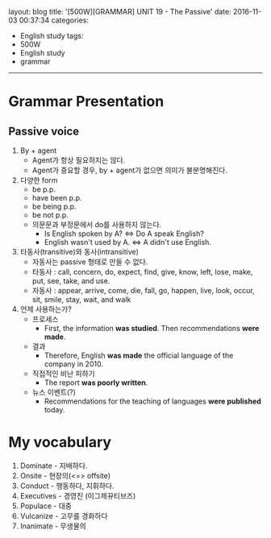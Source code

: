 layout: blog
title: '[500W][GRAMMAR] UNIT 19 - The Passive'
date: 2016-11-03 00:37:34
categories: 
- English study
tags:
- 500W
- English study
- grammar
---

# Grammar Presentation

## Passive voice
1. By + agent
    * Agent가 항상 필요하지는 않다.
    * Agent가 중요할 경우, by + agent가 없으면 의미가 불분명해진다.
2. 다양한 form
    * be p.p.
    * have been p.p.
    * be being p.p.
    * be not p.p.
    * 의문문과 부정문에서 do를 사용하지 않는다.
        * Is English spoken by A? <=> Do A speak English?
        * English wasn't used by A. <=> A didn't use English.
3. 타동사(transitive)와 동사(intransitive)
    * 자동사는 passive 형태로 만들 수 없다.
    * 타동사 : call, concern, do, expect, find, give, know, left, lose, make, put, see, take, and use.
    * 자동사 : appear, arrive, come, die, fall, go, happen, live, look, occur, sit, smile, stay, wait, and walk
4. 언제 사용하는가?
    * 프로세스
        * First, the information **was studied**. Then recommendations **were made**.
    * 결과
        * Therefore, English **was made** the official language of the company in 2010.
    * 직접적인 비난 피하기
        * The report **was poorly written**.
    * 뉴스 이벤트(?)
        * Recommendations for the teaching of languages **were published** today.

# My vocabulary
1. Dominate - 지배하다. 
2. Onsite - 현장의(<=> offsite)
3. Conduct - 행동하다, 지휘하다.
4. Executives - 경영진 (이그제뀨티브즈)
5. Populace - 대중
6. Vulcanize - 고무를 경화하다
8. Inanimate - 무생물의
